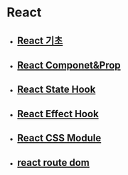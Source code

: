 # React

- ## [React 기초](./React_기초.md)

- ## [React Componet&Prop](./React_Component&Prop)

- ## [React State Hook](./React_State.md)

- ## [React Effect Hook](./React_Effect.md)

- ## [React CSS Module](./React_CSS_Module.md)

- ## [react route dom](./react-router-dom.md)

